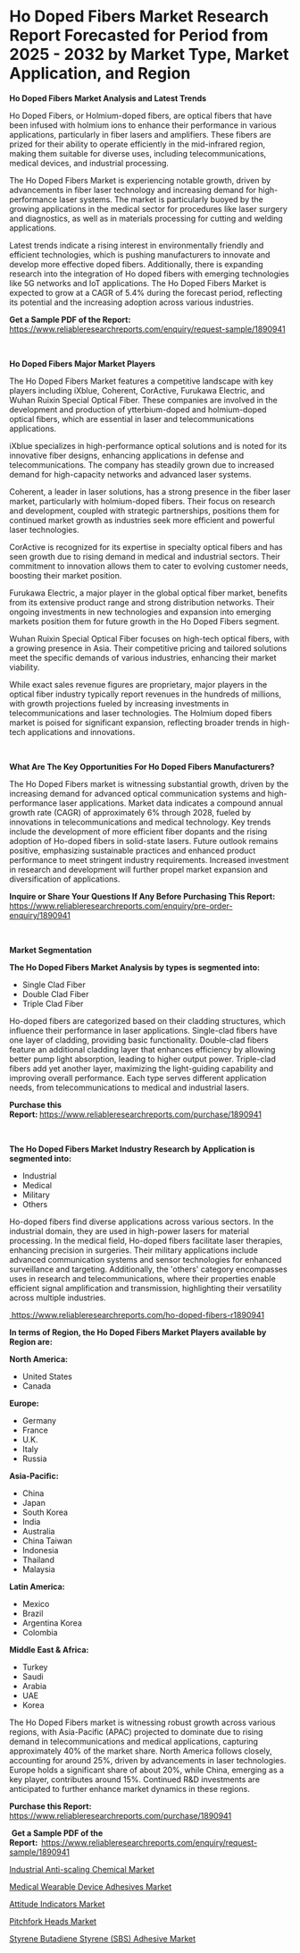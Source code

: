 <p><h1>Ho Doped Fibers Market Research Report Forecasted for Period from 2025 -  2032 by Market Type, Market Application, and Region</h1></p><p><strong>Ho Doped Fibers Market Analysis and Latest Trends</strong></p>
<p><p>Ho Doped Fibers, or Holmium-doped fibers, are optical fibers that have been infused with holmium ions to enhance their performance in various applications, particularly in fiber lasers and amplifiers. These fibers are prized for their ability to operate efficiently in the mid-infrared region, making them suitable for diverse uses, including telecommunications, medical devices, and industrial processing.</p><p>The Ho Doped Fibers Market is experiencing notable growth, driven by advancements in fiber laser technology and increasing demand for high-performance laser systems. The market is particularly buoyed by the growing applications in the medical sector for procedures like laser surgery and diagnostics, as well as in materials processing for cutting and welding applications.</p><p>Latest trends indicate a rising interest in environmentally friendly and efficient technologies, which is pushing manufacturers to innovate and develop more effective doped fibers. Additionally, there is expanding research into the integration of Ho doped fibers with emerging technologies like 5G networks and IoT applications. The Ho Doped Fibers Market is expected to grow at a CAGR of 5.4% during the forecast period, reflecting its potential and the increasing adoption across various industries.</p></p>
<p><strong>Get a Sample PDF of the Report:&nbsp;</strong> <a href="https://www.reliableresearchreports.com/enquiry/request-sample/1890941?utm_campaign=13&utm_medium=2&utm_source=Github&utm_content=ia&utm_term=04022025&utm_id=ho-doped-fibers">https://www.reliableresearchreports.com/enquiry/request-sample/1890941</a></p>
<p>&nbsp;</p>
<p><strong>Ho Doped Fibers Major Market Players</strong></p>
<p><p>The Ho Doped Fibers Market features a competitive landscape with key players including iXblue, Coherent, CorActive, Furukawa Electric, and Wuhan Ruixin Special Optical Fiber. These companies are involved in the development and production of ytterbium-doped and holmium-doped optical fibers, which are essential in laser and telecommunications applications.</p><p>iXblue specializes in high-performance optical solutions and is noted for its innovative fiber designs, enhancing applications in defense and telecommunications. The company has steadily grown due to increased demand for high-capacity networks and advanced laser systems.</p><p>Coherent, a leader in laser solutions, has a strong presence in the fiber laser market, particularly with holmium-doped fibers. Their focus on research and development, coupled with strategic partnerships, positions them for continued market growth as industries seek more efficient and powerful laser technologies.</p><p>CorActive is recognized for its expertise in specialty optical fibers and has seen growth due to rising demand in medical and industrial sectors. Their commitment to innovation allows them to cater to evolving customer needs, boosting their market position.</p><p>Furukawa Electric, a major player in the global optical fiber market, benefits from its extensive product range and strong distribution networks. Their ongoing investments in new technologies and expansion into emerging markets position them for future growth in the Ho Doped Fibers segment.</p><p>Wuhan Ruixin Special Optical Fiber focuses on high-tech optical fibers, with a growing presence in Asia. Their competitive pricing and tailored solutions meet the specific demands of various industries, enhancing their market viability.</p><p>While exact sales revenue figures are proprietary, major players in the optical fiber industry typically report revenues in the hundreds of millions, with growth projections fueled by increasing investments in telecommunications and laser technologies. The Holmium doped fibers market is poised for significant expansion, reflecting broader trends in high-tech applications and innovations.</p></p>
<p>&nbsp;</p>
<p><strong>What Are The Key Opportunities For Ho Doped Fibers Manufacturers?</strong></p>
<p><p>The Ho Doped Fibers market is witnessing substantial growth, driven by the increasing demand for advanced optical communication systems and high-performance laser applications. Market data indicates a compound annual growth rate (CAGR) of approximately 6% through 2028, fueled by innovations in telecommunications and medical technology. Key trends include the development of more efficient fiber dopants and the rising adoption of Ho-doped fibers in solid-state lasers. Future outlook remains positive, emphasizing sustainable practices and enhanced product performance to meet stringent industry requirements. Increased investment in research and development will further propel market expansion and diversification of applications.</p></p>
<p><strong>Inquire or Share Your Questions If Any Before Purchasing This Report:</strong> <a href="https://www.reliableresearchreports.com/enquiry/pre-order-enquiry/1890941?utm_campaign=13&utm_medium=2&utm_source=Github&utm_content=ia&utm_term=04022025&utm_id=ho-doped-fibers">https://www.reliableresearchreports.com/enquiry/pre-order-enquiry/1890941</a></p>
<p>&nbsp;</p>
<p><strong>Market Segmentation</strong></p>
<p><strong>The Ho Doped Fibers Market Analysis by types is segmented into:</strong></p>
<p><ul><li>Single Clad Fiber</li><li>Double Clad Fiber</li><li>Triple Clad Fiber</li></ul></p>
<p><p>Ho-doped fibers are categorized based on their cladding structures, which influence their performance in laser applications. Single-clad fibers have one layer of cladding, providing basic functionality. Double-clad fibers feature an additional cladding layer that enhances efficiency by allowing better pump light absorption, leading to higher output power. Triple-clad fibers add yet another layer, maximizing the light-guiding capability and improving overall performance. Each type serves different application needs, from telecommunications to medical and industrial lasers.</p></p>
<p><strong>Purchase this Report:&nbsp;</strong><a href="https://www.reliableresearchreports.com/purchase/1890941?utm_campaign=13&utm_medium=2&utm_source=Github&utm_content=ia&utm_term=04022025&utm_id=ho-doped-fibers">https://www.reliableresearchreports.com/purchase/1890941</a></p>
<p>&nbsp;</p>
<p><strong>The Ho Doped Fibers Market Industry Research by Application is segmented into:</strong></p>
<p><ul><li>Industrial</li><li>Medical</li><li>Military</li><li>Others</li></ul></p>
<p><p>Ho-doped fibers find diverse applications across various sectors. In the industrial domain, they are used in high-power lasers for material processing. In the medical field, Ho-doped fibers facilitate laser therapies, enhancing precision in surgeries. Their military applications include advanced communication systems and sensor technologies for enhanced surveillance and targeting. Additionally, the 'others' category encompasses uses in research and telecommunications, where their properties enable efficient signal amplification and transmission, highlighting their versatility across multiple industries.</p></p>
<p><a href="https://www.reliableresearchreports.com/ho-doped-fibers-r1890941?utm_campaign=13&utm_medium=2&utm_source=Github&utm_content=ia&utm_term=04022025&utm_id=ho-doped-fibers">&nbsp;https://www.reliableresearchreports.com/ho-doped-fibers-r1890941</a></p>
<p><strong>In terms of Region, the Ho Doped Fibers Market Players available by Region are:</strong></p>
<p>
    <p> <strong> North America: </strong>
        <ul>
            <li>United States</li>
            <li>Canada</li>
        </ul>
        </p> 
    <p> <strong> Europe: </strong>
        <ul>
            <li>Germany</li>
            <li>France</li>
            <li>U.K.</li>
            <li>Italy</li>
            <li>Russia</li>
        </ul>
        </p> 
    <p> <strong> Asia-Pacific: </strong>
        <ul>
            <li>China</li>
            <li>Japan</li>
            <li>South Korea</li>
            <li>India</li>
            <li>Australia</li>
            <li>China Taiwan</li>
            <li>Indonesia</li>
            <li>Thailand</li>
            <li>Malaysia</li>
        </ul>
        </p> 
    <p> <strong> Latin America: </strong>
        <ul>
            <li>Mexico</li>
            <li>Brazil</li>
            <li>Argentina Korea</li>
            <li>Colombia</li>
        </ul>
        </p> 
    <p> <strong> Middle East & Africa: </strong>
        <ul>
            <li>Turkey</li>
            <li>Saudi</li>
            <li>Arabia</li>
            <li>UAE</li>
            <li>Korea</li>
        </ul>
    </p>
    </p>
<p><p>The Ho Doped Fibers market is witnessing robust growth across various regions, with Asia-Pacific (APAC) projected to dominate due to rising demand in telecommunications and medical applications, capturing approximately 40% of the market share. North America follows closely, accounting for around 25%, driven by advancements in laser technologies. Europe holds a significant share of about 20%, while China, emerging as a key player, contributes around 15%. Continued R&D investments are anticipated to further enhance market dynamics in these regions.</p></p>
<p><strong>Purchase this Report: </strong><a href="https://www.reliableresearchreports.com/purchase/1890941?utm_campaign=13&utm_medium=2&utm_source=Github&utm_content=ia&utm_term=04022025&utm_id=ho-doped-fibers">https://www.reliableresearchreports.com/purchase/1890941</a></p>
<p>&nbsp;<strong>Get a Sample PDF of the Report:&nbsp;&nbsp;</strong><a href="https://www.reliableresearchreports.com/enquiry/request-sample/1890941?utm_campaign=13&utm_medium=2&utm_source=Github&utm_content=ia&utm_term=04022025&utm_id=ho-doped-fibers">https://www.reliableresearchreports.com/enquiry/request-sample/1890941</a></p>
<p><strong></strong></p>
<p><p><a href="https://www.linkedin.com/pulse/market-leaders-laggards-global-industrial-anti-scaling-x3fsc?utm_campaign=13&utm_medium=2&utm_source=Github&utm_content=ia&utm_term=04022025&utm_id=ho-doped-fibers">Industrial Anti-scaling Chemical Market</a></p><p><a href="https://github.com/krinerstormy331/Market-Research-Report-List-1/blob/main/medical-wearable-device-adhesives-market.md?utm_campaign=13&utm_medium=2&utm_source=Github&utm_content=ia&utm_term=04022025&utm_id=ho-doped-fibers">Medical Wearable Device Adhesives Market</a></p><p><a href="https://www.linkedin.com/pulse/attitude-indicators-market-size-share-analysis-for2025--4obwc?utm_campaign=13&utm_medium=2&utm_source=Github&utm_content=ia&utm_term=04022025&utm_id=ho-doped-fibers">Attitude Indicators Market</a></p><p><a href="https://www.linkedin.com/pulse/comprehensive-pitchfork-heads-market-analysis-growing-117-cagr-o4aaf?utm_campaign=13&utm_medium=2&utm_source=Github&utm_content=ia&utm_term=04022025&utm_id=ho-doped-fibers">Pitchfork Heads Market</a></p><p><a href="https://github.com/dolorespeddico90/Market-Research-Report-List-1/blob/main/styrene-butadiene-styrene-sbs-adhesive-market.md?utm_campaign=13&utm_medium=2&utm_source=Github&utm_content=ia&utm_term=04022025&utm_id=ho-doped-fibers">Styrene Butadiene Styrene (SBS) Adhesive Market</a></p></p>